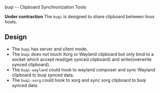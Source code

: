 buqi -- Clipboard Synchronization Tools

**Under contraction**
The `buqi` is designed to share clipboard between linux hosts.


## Design
 * The `buqi` has server and client mode.
 * The `buqi` does not touch Xorg or Wayland clipboard but only bind to
   a socket which accept read(get synced clipboard) and write(overwrite synced
   clipboard).
 * The `buqi-wayland` could hook to wayland composer and sync Wayland clipboard
   to buqi synced data.
 * The `buqi-xorg` could hook to xorg and sync xorg clipboard to buqi synced
   data.

